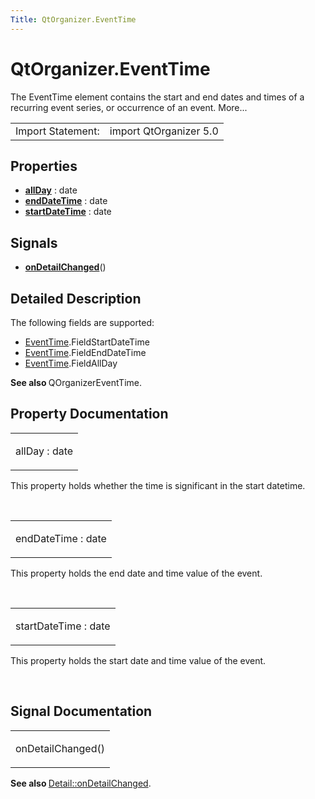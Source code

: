 ```yaml
---
Title: QtOrganizer.EventTime
---
```


# QtOrganizer.EventTime

<span class="subtitle"></span>
<!-- $$$EventTime-brief -->
<p>The EventTime element contains the start and end dates and times of a recurring event series, or occurrence of an event. More...</p>
<!-- @@@EventTime -->
<table class="alignedsummary">
<tr><td class="memItemLeft rightAlign topAlign"> Import Statement:</td><td class="memItemRight bottomAlign"> import QtOrganizer 5.0</td></tr></table><ul>
</ul>
<h2 id="properties">Properties</h2>
<ul>
<li class="fn"><b><b><a href="#allDay-prop">allDay</a></b></b> : date</li>
<li class="fn"><b><b><a href="#endDateTime-prop">endDateTime</a></b></b> : date</li>
<li class="fn"><b><b><a href="#startDateTime-prop">startDateTime</a></b></b> : date</li>
</ul>
<h2 id="signals">Signals</h2>
<ul>
<li class="fn"><b><b><a href="#onDetailChanged-signal">onDetailChanged</a></b></b>()</li>
</ul>
<!-- $$$EventTime-description -->
<h2 id="details">Detailed Description</h2>
</p>
<p>The following fields are supported:</p>
<ul>
<li><a href="index.html">EventTime</a>.FieldStartDateTime</li>
<li><a href="index.html">EventTime</a>.FieldEndDateTime</li>
<li><a href="index.html">EventTime</a>.FieldAllDay</li>
</ul>
<p><b>See also </b>QOrganizerEventTime.</p>
<!-- @@@EventTime -->
<h2>Property Documentation</h2>
<!-- $$$allDay -->
<table class="qmlname"><tr valign="top" id="allDay-prop"><td class="tblQmlPropNode"><p><span class="name">allDay</span> : <span class="type">date</span></p></td></tr></table><p>This property holds whether the time is significant in the start datetime.</p>
<!-- @@@allDay -->
<br/>
<!-- $$$endDateTime -->
<table class="qmlname"><tr valign="top" id="endDateTime-prop"><td class="tblQmlPropNode"><p><span class="name">endDateTime</span> : <span class="type">date</span></p></td></tr></table><p>This property holds the end date and time value of the event.</p>
<!-- @@@endDateTime -->
<br/>
<!-- $$$startDateTime -->
<table class="qmlname"><tr valign="top" id="startDateTime-prop"><td class="tblQmlPropNode"><p><span class="name">startDateTime</span> : <span class="type">date</span></p></td></tr></table><p>This property holds the start date and time value of the event.</p>
<!-- @@@startDateTime -->
<br/>
<h2>Signal Documentation</h2>
<!-- $$$onDetailChanged -->
<table class="qmlname"><tr valign="top" id="onDetailChanged-signal"><td class="tblQmlFuncNode"><p><span class="name">onDetailChanged</span>()</p></td></tr></table><p><b>See also </b><a href="QtOrganizer.Detail.md#onDetailChanged-signal">Detail::onDetailChanged</a>.</p>
<!-- @@@onDetailChanged -->
<br/>

